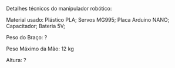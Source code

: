 Detalhes técnicos do manipulador robótico:

Material usado: 
Plástico PLA;
Servos MG995; 
Placa Arduino NANO; 
Capacitador; 
Bateria 5V;

Peso do Braço:
?

Peso Máximo da Mão: 
12 kg

Altura:
?




